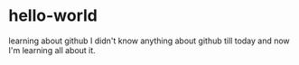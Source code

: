 # hello-world
learning about github
I didn't know anything about github till today and now I'm learning all about it.
